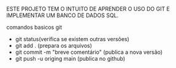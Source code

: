 ESTE PROJETO TEM O INTUITO DE APRENDER O USO DO GIT E IMPLEMENTAR UM BANCO DE DADOS SQL.

comandos basicos git
- git status(verifica se existem outras versões)
- git add . (prepara os arquivos)
- git commit -m "breve comentário" (publica a nova versão)
- git push -u origing main (publica no github)